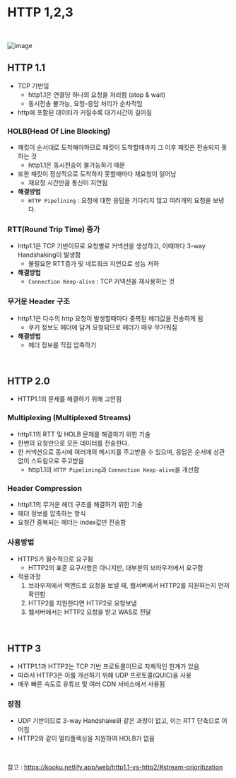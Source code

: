 # HTTP 1,2,3

<br>

![image](https://user-images.githubusercontent.com/71180414/150906600-79dcc269-869d-4849-b078-6c1dafa29b21.png)

## HTTP 1.1

- TCP 기반임
    - http1.1은 연결당 하나의 요청을 처리함 (stop & wait)
    - 동시전송 불가능, 요청-응답 처리가 순차적임
- http에 포함된 데이터가 커질수록 대기시간이 길어짐

### HOLB(Head Of Line Blocking) 

- 패킷이 순서대로 도착해야하므로 패킷이 도착할때까지 그 이후 패킷은 전송되지 못하는 것
    - http1.1은 동시전송이 불가능하기 때문
- 또한 패킷이 정상적으로 도착하지 못할때마다 재요청이 일어남
    - 재요청 시간만큼 통신이 지연됨
- **해결방법**
    - `HTTP Pipelining` : 요청에 대한 응답을 기다리지 않고 여러개의 요청을 보낸다.

### RTT(Round Trip Time) 증가

- http1.1은 TCP 기반이므로 요청별로 커넥션을 생성하고, 이때마다 3-way Handshaking이 발생함
    - 불필요한 RTT증가 및 네트워크 지연으로 성능 저하
- **해결방법**
    - `Connection Keep-alive` : TCP 커넥션을 재사용하는 것

### 무거운 Header 구조

- http1.1은 다수의 http 요청이 발생할때마다 중복된 헤더값을 전송하게 됨
    - 쿠키 정보도 헤더에 담겨 요청되므로 헤더가 매우 무거워짐
- **해결방법**
    - 헤더 정보를 직접 압축하기

<br>

## HTTP 2.0

- HTTP1.1의 문제를 해결하기 위해 고안됨

### Multiplexing (Multiplexed Streams)

- http1.1의 RTT 및 HOLB 문제를 해결하기 위한 기술
- 한번의 요청만으로 모든 데이터를 전송한다.
- 한 커넥션으로 동시에 여러개의 메시지를 주고받을 수 있으며, 응답은 순서에 상관없이 스트림으로 주고받음
    - http1.1의 `HTTP Pipelining`과 `Connection Keep-alive`을 개선함

### Header Compression

- http1.1의 무거운 헤더 구조를 해결하기 위한 기술
- 헤더 정보를 압축하는 방식
- 요청간 중복되는 헤더는 index값만 전송함

### 사용방법

- HTTPS가 필수적으로 요구됨
    - HTTP2의 표준 요구사항은 아니지만, 대부분의 브라우저에서 요구함
- 적용과정
    1. 브라우저에서 백엔드로 요청을 보낼 때, 웹서버에서 HTTP2를 지원하는지 먼저 확인함
    2. HTTP2를 지원한다면 HTTP2로 요청보냄
    3. 웹서버에서는 HTTP2 요청을 받고 WAS로 전달

<br>

## HTTP 3

- HTTP1.1과 HTTP2는 TCP 기반 프로토콜이므로 자체적인 한계가 있음
- 따라서 HTTP3은 이를 개선하기 위해 UDP 프로토콜(QUIC)을 사용
- 매우 빠른 속도로 유튜브 및 여러 CDN 서비스에서 사용됨

### 장점

- UDP 기반이므로 3-way Handshake와 같은 과정이 없고, 이는 RTT 단축으로 이어짐
- HTTP2와 같이 멀티플렉싱을 지원하여 HOLB가 없음

<br>

참고 : https://kooku.netlify.app/web/http1.1-vs-http2/#stream-prioritization